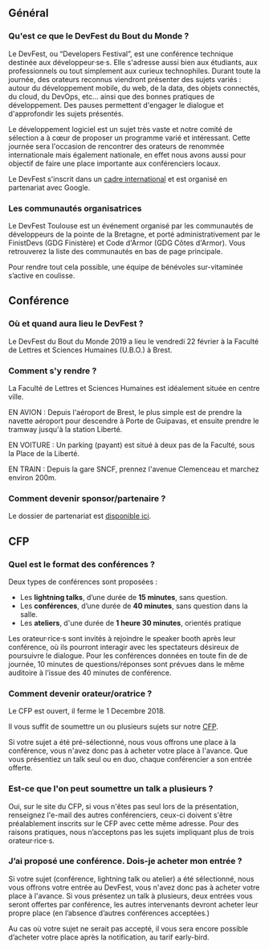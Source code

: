 ## Général

### Qu'est ce que le DevFest du Bout du Monde ?
Le DevFest, ou “Developers Festival”, est une conférence technique destinée aux développeur·se·s.
Elle s'adresse aussi bien aux étudiants, aux professionnels ou tout simplement aux curieux technophiles.
Durant toute la journée, des orateurs reconnus viendront présenter des sujets variés : autour du développement mobile, du web, de la data, des objets connectés, du cloud, du DevOps, etc... ainsi que des bonnes pratiques de développement.
Des pauses permettent d'engager le dialogue et d'approfondir les sujets présentés.

Le développement logiciel est un sujet très vaste et notre comité de sélection a à cœur de proposer un programme varié et intéressant.
Cette journée sera l'occasion de rencontrer des orateurs de renommée internationale mais également nationale, en effet nous avons aussi pour objectif de faire une place importante aux conférenciers locaux.

Le DevFest s'inscrit dans un [cadre international](https://developers.google.com/events/devfest/) et est organisé en partenariat avec Google.

### Les communautés organisatrices
Le DevFest Toulouse est un événement organisé par les communautés de développeurs de la pointe de la Bretagne, et porté administrativement par le FinistDevs (GDG Finistère) et Code d'Armor (GDG Côtes d'Armor).
Vous retrouverez la liste des communautés en bas de page principale.

Pour rendre tout cela possible, une équipe de bénévoles sur-vitaminée s’active en coulisse.


## Conférence

### Où et quand aura lieu le DevFest ?
Le DevFest du Bout du Monde 2019 a lieu le vendredi 22 février à la Faculté de Lettres et Sciences Humaines (U.B.O.) à Brest.

### Comment s'y rendre ?
La Faculté de Lettres et Sciences Humaines est idéalement située en centre ville.

EN AVION :
Depuis l'aéroport de Brest, le plus simple est de prendre la navette aéroport pour descendre à Porte de Guipavas, et ensuite prendre le tramway jusqu'à la station Liberté.

EN VOITURE :
Un parking (payant) est situé à deux pas de la Faculté, sous la Place de la Liberté.

EN TRAIN :
Depuis la gare SNCF, prennez l'avenue Clemenceau et marchez environ 200m.

### Comment devenir sponsor/partenaire ?
Le dossier de partenariat est [disponible ici](https://drive.google.com/file/d/1Mfz5jysVdRGARKV9kKFZ4YmVQE_egMp-/view?usp=sharing).


## CFP

### Quel est le format des conférences ?
Deux types de conférences sont proposées :
- Les **lightning talks**, d’une durée de **15 minutes**, sans question.
- Les **conférences**, d’une durée de **40 minutes**, sans question dans la salle.
- Les **ateliers**, d'une durée de **1 heure 30 minutes**, orientés pratique

Les orateur·rice·s sont invités à rejoindre le speaker booth après leur conférence, où ils pourront interagir avec les spectateurs désireux de poursuivre le dialogue.
Pour les conférences données en toute fin de de journée, 10 minutes de questions/réponses sont prévues dans le même auditoire à l’issue des 40 minutes de conférence.


### Comment devenir orateur/oratrice ?

Le CFP est ouvert, il ferme le 1 Decembre 2018.

Il vous suffit de soumettre un ou plusieurs sujets sur notre [CFP](https://conference-hall.io/public/event/ECvcRjc9bRhEn6Q1nKPx).

Si votre sujet a été pré-sélectionné, nous vous offrons une place à la conférence, vous n'avez donc pas à acheter votre place à l'avance.
Que vous présentiez un talk seul ou en duo, chaque conférencier a son entrée offerte.

### Est-ce que l'on peut soumettre un talk a plusieurs ?
Oui, sur le site du CFP, si vous n'êtes pas seul lors de la présentation, renseignez l'e-mail des autres conférenciers, ceux-ci doivent s'être préalablement inscrits sur le CFP avec cette même adresse.
Pour des raisons pratiques, nous n’acceptons pas les sujets impliquant plus de trois orateur·rice·s. 


### J’ai proposé une conférence. Dois-je acheter mon entrée ?
Si votre sujet (conférence, lightning talk ou atelier) a été sélectionné, nous vous offrons votre entrée au DevFest, vous n'avez donc pas à acheter votre place à l'avance.
Si vous présentez un talk à plusieurs, deux entrées vous seront offertes par conférence, les autres intervenants devront acheter leur propre place (en l’absence d’autres conférences acceptées.)

Au cas où votre sujet ne serait pas accepté, il vous sera encore possible d’acheter votre place après la notification, au tarif early-bird.
